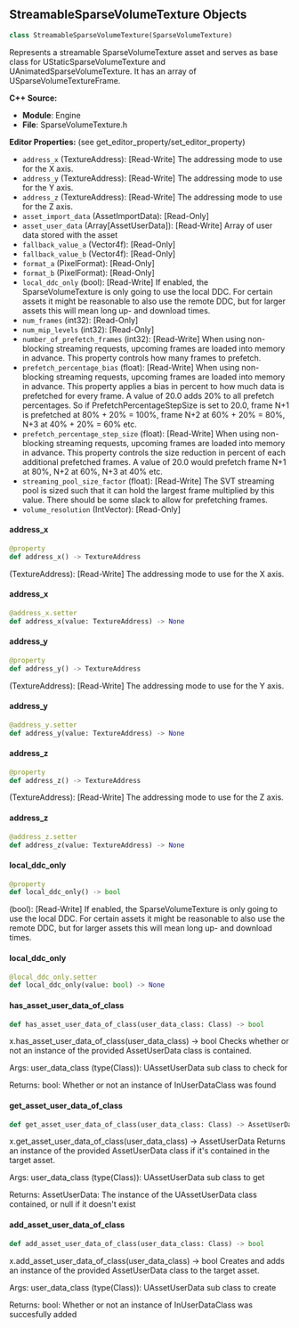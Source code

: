 ## StreamableSparseVolumeTexture Objects

```python
class StreamableSparseVolumeTexture(SparseVolumeTexture)
```

Represents a streamable SparseVolumeTexture asset and serves as base class for UStaticSparseVolumeTexture and UAnimatedSparseVolumeTexture. It has an array of USparseVolumeTextureFrame.

**C++ Source:**

- **Module**: Engine
- **File**: SparseVolumeTexture.h

**Editor Properties:** (see get_editor_property/set_editor_property)

- ``address_x`` (TextureAddress):  [Read-Write] The addressing mode to use for the X axis.
- ``address_y`` (TextureAddress):  [Read-Write] The addressing mode to use for the Y axis.
- ``address_z`` (TextureAddress):  [Read-Write] The addressing mode to use for the Z axis.
- ``asset_import_data`` (AssetImportData):  [Read-Only]
- ``asset_user_data`` (Array[AssetUserData]):  [Read-Write] Array of user data stored with the asset
- ``fallback_value_a`` (Vector4f):  [Read-Only]
- ``fallback_value_b`` (Vector4f):  [Read-Only]
- ``format_a`` (PixelFormat):  [Read-Only]
- ``format_b`` (PixelFormat):  [Read-Only]
- ``local_ddc_only`` (bool):  [Read-Write] If enabled, the SparseVolumeTexture is only going to use the local DDC. For certain assets it might be reasonable to also use the remote DDC, but for larger assets this will mean long up- and download times.
- ``num_frames`` (int32):  [Read-Only]
- ``num_mip_levels`` (int32):  [Read-Only]
- ``number_of_prefetch_frames`` (int32):  [Read-Write] When using non-blocking streaming requests, upcoming frames are loaded into memory in advance. This property controls how many frames to prefetch.
- ``prefetch_percentage_bias`` (float):  [Read-Write] When using non-blocking streaming requests, upcoming frames are loaded into memory in advance. This property applies a bias in percent to how much data is prefetched for every frame.
  A value of 20.0 adds 20% to all prefetch percentages. So if PrefetchPercentageStepSize is set to 20.0, frame N+1 is prefetched at 80% + 20% = 100%, frame N+2 at 60% + 20% = 80%, N+3 at 40% + 20% = 60% etc.
- ``prefetch_percentage_step_size`` (float):  [Read-Write] When using non-blocking streaming requests, upcoming frames are loaded into memory in advance. This property controls the size reduction in percent of each additional prefetched frames.
  A value of 20.0 would prefetch frame N+1 at 80%, N+2 at 60%, N+3 at 40% etc.
- ``streaming_pool_size_factor`` (float):  [Read-Write] The SVT streaming pool is sized such that it can hold the largest frame multiplied by this value. There should be some slack to allow for prefetching frames.
- ``volume_resolution`` (IntVector):  [Read-Only]

<a id="unreal.StreamableSparseVolumeTexture.address_x"></a>

#### address_x

```python
@property
def address_x() -> TextureAddress
```

(TextureAddress):  [Read-Write] The addressing mode to use for the X axis.

<a id="unreal.StreamableSparseVolumeTexture.address_x"></a>

#### address_x

```python
@address_x.setter
def address_x(value: TextureAddress) -> None
```

<a id="unreal.StreamableSparseVolumeTexture.address_y"></a>

#### address_y

```python
@property
def address_y() -> TextureAddress
```

(TextureAddress):  [Read-Write] The addressing mode to use for the Y axis.

<a id="unreal.StreamableSparseVolumeTexture.address_y"></a>

#### address_y

```python
@address_y.setter
def address_y(value: TextureAddress) -> None
```

<a id="unreal.StreamableSparseVolumeTexture.address_z"></a>

#### address_z

```python
@property
def address_z() -> TextureAddress
```

(TextureAddress):  [Read-Write] The addressing mode to use for the Z axis.

<a id="unreal.StreamableSparseVolumeTexture.address_z"></a>

#### address_z

```python
@address_z.setter
def address_z(value: TextureAddress) -> None
```

<a id="unreal.StreamableSparseVolumeTexture.local_ddc_only"></a>

#### local_ddc_only

```python
@property
def local_ddc_only() -> bool
```

(bool):  [Read-Write] If enabled, the SparseVolumeTexture is only going to use the local DDC. For certain assets it might be reasonable to also use the remote DDC, but for larger assets this will mean long up- and download times.

<a id="unreal.StreamableSparseVolumeTexture.local_ddc_only"></a>

#### local_ddc_only

```python
@local_ddc_only.setter
def local_ddc_only(value: bool) -> None
```

<a id="unreal.StreamableSparseVolumeTexture.has_asset_user_data_of_class"></a>

#### has_asset_user_data_of_class

```python
def has_asset_user_data_of_class(user_data_class: Class) -> bool
```

x.has_asset_user_data_of_class(user_data_class) -> bool
Checks whether or not an instance of the provided AssetUserData class is contained.

Args:
    user_data_class (type(Class)): UAssetUserData sub class to check for

Returns:
    bool: Whether or not an instance of InUserDataClass was found

<a id="unreal.StreamableSparseVolumeTexture.get_asset_user_data_of_class"></a>

#### get_asset_user_data_of_class

```python
def get_asset_user_data_of_class(user_data_class: Class) -> AssetUserData
```

x.get_asset_user_data_of_class(user_data_class) -> AssetUserData
Returns an instance of the provided AssetUserData class if it's contained in the target asset.

Args:
    user_data_class (type(Class)): UAssetUserData sub class to get

Returns:
    AssetUserData: The instance of the UAssetUserData class contained, or null if it doesn't exist

<a id="unreal.StreamableSparseVolumeTexture.add_asset_user_data_of_class"></a>

#### add_asset_user_data_of_class

```python
def add_asset_user_data_of_class(user_data_class: Class) -> bool
```

x.add_asset_user_data_of_class(user_data_class) -> bool
Creates and adds an instance of the provided AssetUserData class to the target asset.

Args:
    user_data_class (type(Class)): UAssetUserData sub class to create

Returns:
    bool: Whether or not an instance of InUserDataClass was succesfully added

<a id="unreal.StaticSparseVolumeTexture"></a>